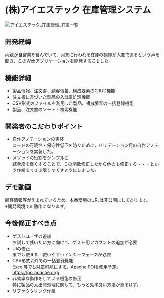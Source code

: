 # (株)アイエステック 在庫管理システム
![アイエステック_在庫管理_在庫一覧](https://user-images.githubusercontent.com/81798148/223775599-b540a971-75b8-4775-a133-514f9384c0bd.png)


## 開発経緯
両親が自営業を営んでいて、月末に行われる在庫の棚卸が大変であるという声を聞き、このWebアプリケーションを開発することした。

## 機能詳細
- 製品情報、注文書、顧客情報、構成要素のCRUD機能
- 注文書に基づいた製品の入出庫処理機能
- CSV形式のファイルを利用した製品、構成要素の一括登録機能
- 製品、注文書のソート・検索機能

## 開発者のこだわりポイント
- 自作アノテーションの実装  
コードの可読性・保守性低下を防ぐために、バリデーション用の自作アノテーションを実装した。
- メソッドの役割をシンプルに  
結合度を弱くすることで、この関数修正したから他のも修正する・・・という作業をできる限りなくすようにしました。

## デモ動画
顧客情報等が含まれているため、本番環境のURLは非公開にしてあります。  
※開発環境での動作になります。

## 今後修正すべき点
- ゲストユーザの追加  
お試しで使いたい方に向けて、ゲスト用アカウントの追加が必要
- UIの修正  
誰でも使える・使いやすいインターフェースが必要
- CSV形式以外での一括登録機能  
Excel等でも対応可能にする。Apache POIを使用予定。  
https://poi.apache.org/ 
- 非効率な動作をしている機能の修正  
特に製品の入出庫処理に関して、もっと効率良い方法があるはず。
- リファクタリング作業  
